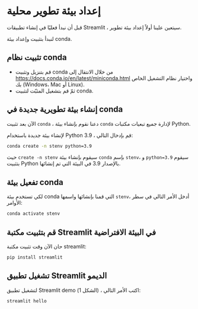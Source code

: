 # إعداد بيئة تطوير محلية

قبل أن نبدأ فعليًا في إنشاء تطبيقات Streamlit ، سيتعين علينا أولاً إعداد بيئة تطوير.

لنبدأ بتثبيت وإعداد بيئة conda.

## **تثبيت نظام conda**
- قم بتنزيل وتثبيت conda من خلال الانتقال إلى https://docs.conda.io/en/latest/miniconda.html واختيار نظام التشغيل الخاص بك (Windows، Mac أو Linux).
- ثمّ قم بتشغيل المثبّت لتثبيت conda.


## **إنشاء بيئة تطويرية جديدة في conda**
الآن بعد تثبيت `conda` ، دعنا نقوم بإنشاء بيئة `conda` لإدارة جميع تبعيات مكتبات Python.

لإنشاء بيئة جديدة باستخدام Python 3.9 ، قم بإدخال التالي:

```bash
conda create -n stenv python=3.9
```
حيث `create -n stenv` سيقوم بإنشاء بيئة `conda` بإسم `stenv`، و `python=3.9` سيقوم بتثبيت Python بالإصدار 3.9 في البيئة التي تم إنشائها.

## **تفعيل بيئة conda**

لكي تستخدم بيئة conda التي قمنا بإنشائها واسمها `stenv`، أدخل الأمر التالي في سطر الأوامر:


```bash
conda activate stenv
```

## **قم بتثبيت مكتبة Streamlit في البيئة الافتراضية**

حان الآن وقت تثبيت مكتبة streamlit:
```bash
pip install streamlit
```

## **تشغيل تطبيق Streamlit الديمو**
لتشغيل تطبيق Streamlit demo (الشكل 1) ، اكتب الأمر التالي:
```bash
streamlit hello
```
